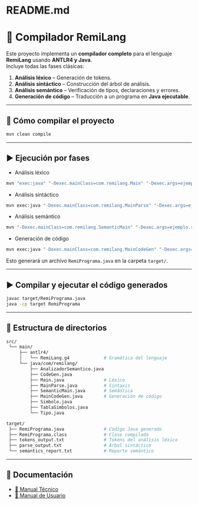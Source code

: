 # README.md

# 📘 Compilador RemiLang

Este proyecto implementa un **compilador completo** para el lenguaje **RemiLang** usando **ANTLR4 y Java**.  
Incluye todas las fases clásicas:

1. **Análisis léxico** – Generación de tokens.
2. **Análisis sintáctico** – Construcción del árbol de análisis.
3. **Análisis semántico** – Verificación de tipos, declaraciones y errores.
4. **Generación de código** – Traducción a un programa en **Java ejecutable**.

---

## 🚀 Cómo compilar el proyecto

```bash
mvn clean compile
```

---

## ▶️ Ejecución por fases

- Análisis léxico
```bash
mvn "exec:java" "-Dexec.mainClass=com.remilang.Main" "-Dexec.args=ejemplo.remi"
```

- Análisis sintáctico
```bash
mvn exec:java "-Dexec.mainClass=com.remilang.MainParse" "-Dexec.args=ejemplo.remi"
```

- Análisis semántico
```bash
mvn "-Dexec.mainClass=com.remilang.SemanticMain" "-Dexec.args=ejemplo.remi" exec:java
```

- Generación de código
```bash
mvn exec:java "-Dexec.mainClass=com.remilang.MainCodeGen" "-Dexec.args=ejemplo.remi"
```

Esto generará un archivo `RemiPrograma.java` en la carpeta `target/`.

---

## ▶️ Compilar y ejecutar el código generados
```bash
javac target/RemiPrograma.java
java -cp target RemiPrograma
```

---

## 📂 Estructura de directorios

```bash
src/
 └── main/
     ├── antlr4/
     │   └── RemiLang.g4             # Gramática del lenguaje
     └── java/com/remilang/
         ├── AnalizadorSemantico.java
         ├── CodeGen.java
         ├── Main.java               # Léxico
         ├── MainParse.java          # Sintaxis
         ├── SemanticMain.java       # Semántica
         ├── MainCodeGen.java        # Generación de código
         ├── Simbolo.java
         ├── TablaSimbolos.java
         └── Tipo.java

target/
 ├── RemiPrograma.java               # Código Java generado
 ├── RemiPrograma.class              # Clase compilada
 ├── tokens_output.txt               # Tokens del análisis léxico
 ├── parse_output.txt                # Árbol sintáctico
 └── semantics_report.txt            # Reporte semántico
```

---

## 📖 Documentación
- [📘 Manual Técnico](manual-tecnico.md)  
- [📘 Manual de Usuario](manual-usuario.md)  